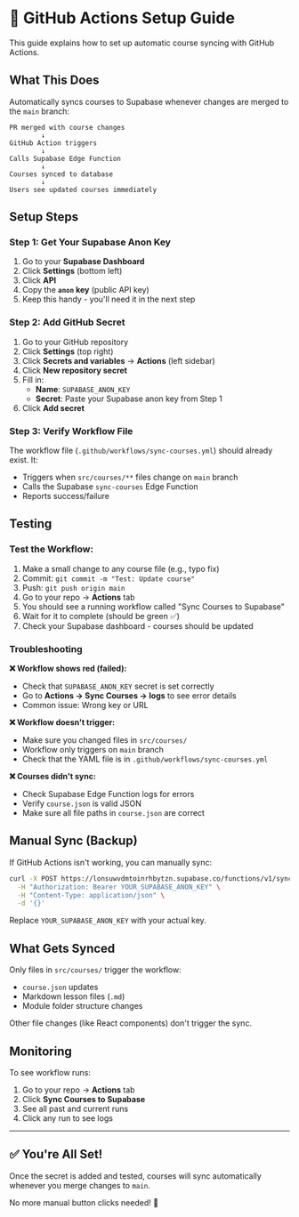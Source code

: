 # 🔧 GitHub Actions Setup Guide

This guide explains how to set up automatic course syncing with GitHub Actions.

## What This Does

Automatically syncs courses to Supabase whenever changes are merged to the `main` branch:

```
PR merged with course changes
        ↓
GitHub Action triggers
        ↓
Calls Supabase Edge Function
        ↓
Courses synced to database
        ↓
Users see updated courses immediately
```

## Setup Steps

### Step 1: Get Your Supabase Anon Key

1. Go to your **Supabase Dashboard**
2. Click **Settings** (bottom left)
3. Click **API**
4. Copy the **`anon` key** (public API key)
5. Keep this handy - you'll need it in the next step

### Step 2: Add GitHub Secret

1. Go to your GitHub repository
2. Click **Settings** (top right)
3. Click **Secrets and variables** → **Actions** (left sidebar)
4. Click **New repository secret**
5. Fill in:
   - **Name**: `SUPABASE_ANON_KEY`
   - **Secret**: Paste your Supabase anon key from Step 1
6. Click **Add secret**

### Step 3: Verify Workflow File

The workflow file (`.github/workflows/sync-courses.yml`) should already exist. It:

- Triggers when `src/courses/**` files change on `main` branch
- Calls the Supabase `sync-courses` Edge Function
- Reports success/failure

## Testing

### Test the Workflow:

1. Make a small change to any course file (e.g., typo fix)
2. Commit: `git commit -m "Test: Update course"`
3. Push: `git push origin main`
4. Go to your repo → **Actions** tab
5. You should see a running workflow called "Sync Courses to Supabase"
6. Wait for it to complete (should be green ✅)
7. Check your Supabase dashboard - courses should be updated

### Troubleshooting

**❌ Workflow shows red (failed):**

- Check that `SUPABASE_ANON_KEY` secret is set correctly
- Go to **Actions → Sync Courses → logs** to see error details
- Common issue: Wrong key or URL

**❌ Workflow doesn't trigger:**

- Make sure you changed files in `src/courses/`
- Workflow only triggers on `main` branch
- Check that the YAML file is in `.github/workflows/sync-courses.yml`

**❌ Courses didn't sync:**

- Check Supabase Edge Function logs for errors
- Verify `course.json` is valid JSON
- Make sure all file paths in `course.json` are correct

## Manual Sync (Backup)

If GitHub Actions isn't working, you can manually sync:

```bash
curl -X POST https://lonsuwvdmtoinrhbytzn.supabase.co/functions/v1/sync-courses \
  -H "Authorization: Bearer YOUR_SUPABASE_ANON_KEY" \
  -H "Content-Type: application/json" \
  -d '{}'
```

Replace `YOUR_SUPABASE_ANON_KEY` with your actual key.

## What Gets Synced

Only files in `src/courses/` trigger the workflow:

- `course.json` updates
- Markdown lesson files (`.md`)
- Module folder structure changes

Other file changes (like React components) don't trigger the sync.

## Monitoring

To see workflow runs:

1. Go to your repo → **Actions** tab
2. Click **Sync Courses to Supabase**
3. See all past and current runs
4. Click any run to see logs

---

## ✅ You're All Set!

Once the secret is added and tested, courses will sync automatically whenever you merge changes to `main`.

No more manual button clicks needed! 🚀
